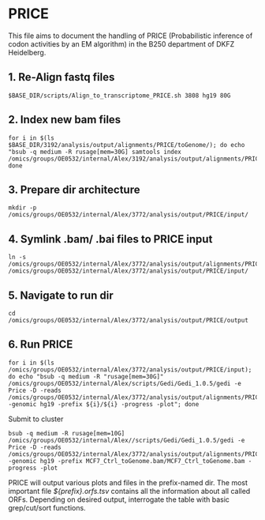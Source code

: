# PRICE

This file aims to document the handling of PRICE (Probabilistic inference of codon activities by an EM algorithm) in the B250 department of DKFZ Heidelberg.

## 1. Re-Align fastq files
```
$BASE_DIR/scripts/Align_to_transcriptome_PRICE.sh 3808 hg19 80G
```

## 2. Index new bam files
```
for i in $(ls $BASE_DIR/3192/analysis/output/alignments/PRICE/toGenome/); do echo "bsub -q medium -R rusage[mem=30G] samtools index /omics/groups/OE0532/internal/Alex/3192/analysis/output/alignments/PRICE/toGenome/${i}"; done
```

## 3. Prepare dir architecture
```
mkdir -p /omics/groups/OE0532/internal/Alex/3772/analysis/output/PRICE/input/
```

## 4. Symlink .bam/ .bai files to PRICE input
```
ln -s /omics/groups/OE0532/internal/Alex/3772/analysis/output/alignments/PRICE/toGenome/MCF7_Ctrl_toGenome.bam /omics/groups/OE0532/internal/Alex/3772/analysis/output/PRICE/input/
```

## 5. Navigate to run dir
```
cd /omics/groups/OE0532/internal/Alex/3772/analysis/output/PRICE/output 
```

## 6. Run PRICE
```
for i in $(ls /omics/groups/OE0532/internal/Alex/3772/analysis/output/PRICE/input); do echo "bsub -q medium -R "rusage[mem=30G]" /omics/groups/OE0532/internal/Alex/scripts/Gedi/Gedi_1.0.5/gedi -e Price -D -reads /omics/groups/OE0532/internal/Alex/3772/analysis/output/alignments/PRICE/toGenome/${i} -genomic hg19 -prefix ${i}/${i} -progress -plot"; done
```
Submit to cluster
```
bsub -q medium -R rusage[mem=10G] /omics/groups/OE0532/internal/Alex//scripts/Gedi/Gedi_1.0.5/gedi -e Price -D -reads /omics/groups/OE0532/internal/Alex/3772/analysis/output/alignments/PRICE/toGenome/MCF7_Ctrl_toGenome.bam -genomic hg19 -prefix MCF7_Ctrl_toGenome.bam/MCF7_Ctrl_toGenome.bam -progress -plot
```

PRICE will output various plots and files in the prefix-named dir. The most important file *${prefix}.orfs.tsv* contains all the information about all called ORFs.
Depending on desired output, interrogate the table with basic grep/cut/sort functions.


